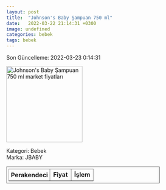 ```yaml
---
layout: post
title:  "Johnson's Baby Şampuan 750 ml"
date:   2022-03-22 21:14:31 +0300
image: undefined
categories: bebek
tags: bebek
---
```


Son Güncelleme: 2022-03-23 0:14:31

<img src="undefined" width="200" alt="Johnson's Baby Şampuan 750 ml market fiyatları" />

Kategori: Bebek
<br />
Marka: JBABY

<table border="1" style="padding: 5px;width:80%;">
  <tr>
    <td style="padding: 5px;"><strong>Perakendeci</strong></td>
    <td><strong>Fiyat</strong></td>
    <td><strong>İşlem</strong></td>
  </tr>
  
</table>
